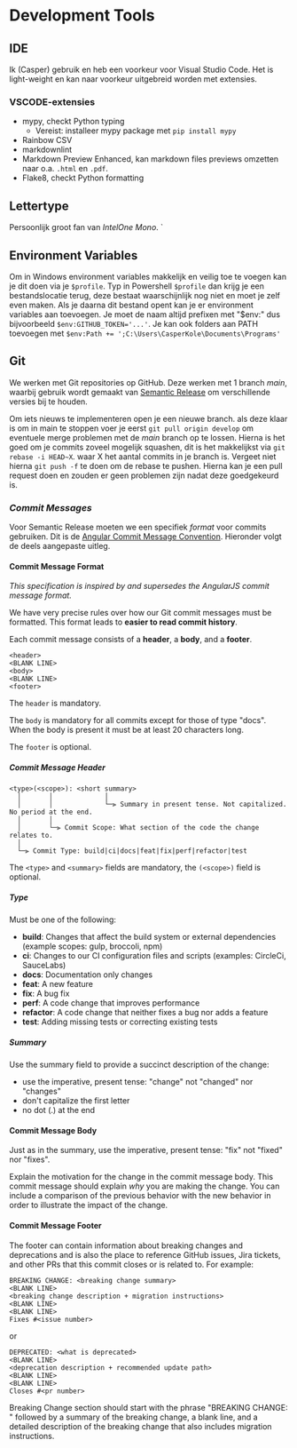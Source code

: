 # Development Tools

## IDE

Ik (Casper) gebruik en heb een voorkeur voor Visual Studio Code. Het is light-weight en kan naar voorkeur uitgebreid worden met extensies.

### VSCODE-extensies

* mypy, checkt Python typing
  * Vereist: installeer mypy package met `pip install mypy`
* Rainbow CSV
* markdownlint
* Markdown Preview Enhanced, kan markdown files previews omzetten naar o.a. `.html` en `.pdf`.
* Flake8, checkt Python formatting

## Lettertype

Persoonlijk groot fan van _IntelOne Mono_. `

## Environment Variables

Om in Windows environment variables makkelijk en veilig toe te voegen kan je dit doen via je `$profile`. Typ in Powershell `$profile` dan krijg je een bestandslocatie terug, deze bestaat waarschijnlijk nog niet en moet je zelf even maken. Als je daarna dit bestand opent kan je er environment variables aan toevoegen. Je moet de naam altijd prefixen met "\$env:" dus bijvoorbeeld `$env:GITHUB_TOKEN='...'`. Je kan ook folders aan PATH toevoegen met `$env:Path += ';C:\Users\CasperKole\Documents\Programs'`

## Git

We werken met Git repositories op GitHub. Deze werken met 1 branch _main_, waarbij gebruik wordt gemaakt van  [Semantic Release](https://github.com/semantic-release/semantic-release) om verschillende versies bij te houden.

Om iets nieuws te implementeren open je een nieuwe branch. als deze klaar is om in main te stoppen voer je eerst `git pull origin develop` om eventuele merge problemen met de _main_ branch op te lossen.  Hierna is het goed om je commits zoveel mogelijk squashen, dit is het makkelijkst via `git rebase -i HEAD~X`. waar X het aantal commits in je branch is. Vergeet niet hierna `git push -f` te doen om de rebase te pushen.  Hierna kan je een pull request doen en zouden er geen problemen zijn nadat deze goedgekeurd is.

### _Commit Messages_

Voor Semantic Release moeten we een specifiek _format_ voor commits gebruiken. Dit is de [Angular Commit Message Convention](https://github.com/angular/angular/blob/main/CONTRIBUTING.md#commit-header). Hieronder volgt de deels aangepaste uitleg.

#### Commit Message Format

_This specification is inspired by and supersedes the AngularJS commit message format._

We have very precise rules over how our Git commit messages must be formatted.
This format leads to **easier to read commit history**.

Each commit message consists of a **header**, a **body**, and a **footer**.

```none
<header>
<BLANK LINE>
<body>
<BLANK LINE>
<footer>
```

The `header` is mandatory.

The `body` is mandatory for all commits except for those of type "docs". When the body is present it must be at least 20 characters long.

The `footer` is optional.

##### Commit Message Header

```none
<type>(<scope>): <short summary>
  │       │             │
  │       │             └─⫸ Summary in present tense. Not capitalized. No period at the end.
  │       │
  │       └─⫸ Commit Scope: What section of the code the change relates to.
  │
  └─⫸ Commit Type: build|ci|docs|feat|fix|perf|refactor|test
```

The `<type>` and `<summary>` fields are mandatory, the `(<scope>)` field is optional.

##### Type

Must be one of the following:

* **build**: Changes that affect the build system or external dependencies (example scopes: gulp, broccoli, npm)
* **ci**: Changes to our CI configuration files and scripts (examples: CircleCi, SauceLabs)
* **docs**: Documentation only changes
* **feat**: A new feature
* **fix**: A bug fix
* **perf**: A code change that improves performance
* **refactor**: A code change that neither fixes a bug nor adds a feature
* **test**: Adding missing tests or correcting existing tests

##### Summary

Use the summary field to provide a succinct description of the change:

* use the imperative, present tense: "change" not "changed" nor "changes"
* don't capitalize the first letter
* no dot (.) at the end

#### Commit Message Body

Just as in the summary, use the imperative, present tense: "fix" not "fixed" nor "fixes".

Explain the motivation for the change in the commit message body. This commit message should explain _why_ you are making the change.
You can include a comparison of the previous behavior with the new behavior in order to illustrate the impact of the change.

#### Commit Message Footer

The footer can contain information about breaking changes and deprecations and is also the place to reference GitHub issues, Jira tickets, and other PRs that this commit closes or is related to.
For example:

```none
BREAKING CHANGE: <breaking change summary>
<BLANK LINE>
<breaking change description + migration instructions>
<BLANK LINE>
<BLANK LINE>
Fixes #<issue number>
```

or

```none
DEPRECATED: <what is deprecated>
<BLANK LINE>
<deprecation description + recommended update path>
<BLANK LINE>
<BLANK LINE>
Closes #<pr number>
```

Breaking Change section should start with the phrase "BREAKING CHANGE: " followed by a summary of the breaking change, a blank line, and a detailed description of the breaking change that also includes migration instructions.
